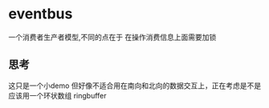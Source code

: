 # eventbus
一个消费者生产者模型,不同的点在于 在操作消费信息上面需要加锁

## 思考
这只是一个小demo 但好像不适合用在南向和北向的数据交互上，正在考虑是不是应该用一个环状数组 ringbuffer
